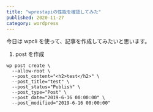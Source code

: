 ```yaml
---
title: "wprestapiの性能を確認してみた"
published: 2020-11-27
category: wordpress
---
```


今日は wpcli を使って、記事を作成してみたいと思います。

1. post を作成

```
wp post create \
  --allow-root \
  --post_content="<h2>test</h2>" \
  --post_title="test" \
  --post_status="Publish" \
  --post_type="Post" \
  --post_date="2019-6-16 00:00:00" \
  --post_modified="2019-6-16 00:00:00"
```
